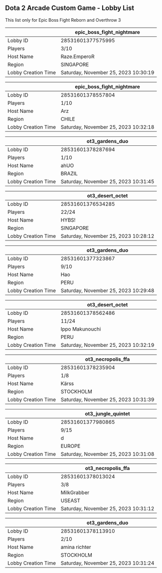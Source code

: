 ## Dota 2 Arcade Custom Game - Lobby List

This list only for Epic Boss Fight Reborn and Overthrow 3

|  | epic_boss_fight_nightmare |
| ------ | ------ |
| Lobby ID | 28531601377575995 |
| Players | 3/10 |
| Host Name | Raze.EmperoR |
| Region | SINGAPORE |
| Lobby Creation Time | Saturday, November 25, 2023 10:30:19 |


|  | epic_boss_fight_nightmare |
| ------ | ------ |
| Lobby ID | 28531601378557804 |
| Players | 1/10 |
| Host Name | Arz |
| Region | CHILE |
| Lobby Creation Time | Saturday, November 25, 2023 10:32:18 |


|  | ot3_gardens_duo |
| ------ | ------ |
| Lobby ID | 28531601378287694 |
| Players | 1/10 |
| Host Name | ahUO |
| Region | BRAZIL |
| Lobby Creation Time | Saturday, November 25, 2023 10:31:45 |


|  | ot3_desert_octet |
| ------ | ------ |
| Lobby ID | 28531601376534285 |
| Players | 22/24 |
| Host Name | HYBS! |
| Region | SINGAPORE |
| Lobby Creation Time | Saturday, November 25, 2023 10:28:12 |


|  | ot3_gardens_duo |
| ------ | ------ |
| Lobby ID | 28531601377323867 |
| Players | 9/10 |
| Host Name | Hao |
| Region | PERU |
| Lobby Creation Time | Saturday, November 25, 2023 10:29:48 |


|  | ot3_desert_octet |
| ------ | ------ |
| Lobby ID | 28531601378562486 |
| Players | 11/24 |
| Host Name | Ippo Makunouchi |
| Region | PERU |
| Lobby Creation Time | Saturday, November 25, 2023 10:32:19 |


|  | ot3_necropolis_ffa |
| ------ | ------ |
| Lobby ID | 28531601378235904 |
| Players | 1/8 |
| Host Name | Kärss |
| Region | STOCKHOLM |
| Lobby Creation Time | Saturday, November 25, 2023 10:31:39 |


|  | ot3_jungle_quintet |
| ------ | ------ |
| Lobby ID | 28531601377980865 |
| Players | 9/15 |
| Host Name | d |
| Region | EUROPE |
| Lobby Creation Time | Saturday, November 25, 2023 10:31:08 |


|  | ot3_necropolis_ffa |
| ------ | ------ |
| Lobby ID | 28531601378013024 |
| Players | 3/8 |
| Host Name | MilkGrabber |
| Region | USEAST |
| Lobby Creation Time | Saturday, November 25, 2023 10:31:12 |


|  | ot3_gardens_duo |
| ------ | ------ |
| Lobby ID | 28531601378113910 |
| Players | 2/10 |
| Host Name | amina richter |
| Region | STOCKHOLM |
| Lobby Creation Time | Saturday, November 25, 2023 10:31:24 |



